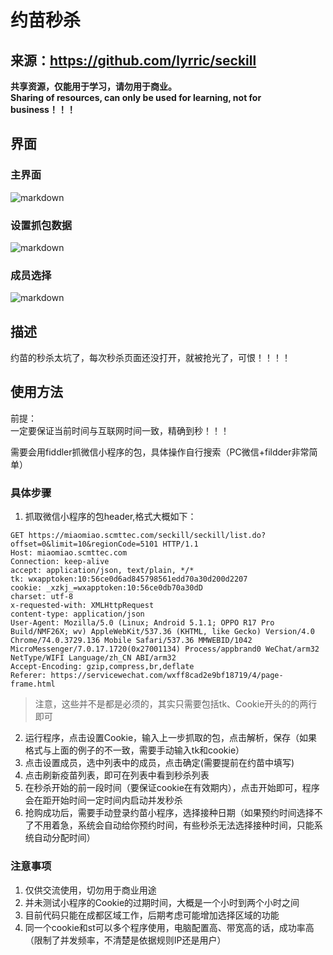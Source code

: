 # 约苗秒杀 

## 来源：https://github.com/lyrric/seckill

**共享资源，仅能用于学习，请勿用于商业。**  
**Sharing of resources, can only be used for learning, not for business！！！**

## 界面
### 主界面
![markdown](https://raw.githubusercontent.com/lyrric/seckill/master/images/main.jpg "主界面图")
### 设置抓包数据
![markdown](https://raw.githubusercontent.com/lyrric/seckill/master/images/header.jpg "设置抓包数据")
### 成员选择
![markdown](https://raw.githubusercontent.com/lyrric/seckill/master/images/mamber.jpg "成员选择")

## 描述

约苗的秒杀太坑了，每次秒杀页面还没打开，就被抢光了，可恨！！！！

## 使用方法
前提：  
一定要保证当前时间与互联网时间一致，精确到秒！！！

需要会用fiddler抓微信小程序的包，具体操作自行搜索（PC微信+fildder非常简单）  


### 具体步骤
1. 抓取微信小程序的包header,格式大概如下：
```
GET https://miaomiao.scmttec.com/seckill/seckill/list.do?offset=0&limit=10&regionCode=5101 HTTP/1.1
Host: miaomiao.scmttec.com
Connection: keep-alive
accept: application/json, text/plain, */*
tk: wxapptoken:10:56ce0d6ad845798561edd70a30d200d2207
cookie: _xzkj_=wxapptoken:10:56ce0db70a30dD
charset: utf-8
x-requested-with: XMLHttpRequest
content-type: application/json
User-Agent: Mozilla/5.0 (Linux; Android 5.1.1; OPPO R17 Pro Build/NMF26X; wv) AppleWebKit/537.36 (KHTML, like Gecko) Version/4.0 Chrome/74.0.3729.136 Mobile Safari/537.36 MMWEBID/1042 MicroMessenger/7.0.17.1720(0x27001134) Process/appbrand0 WeChat/arm32 NetType/WIFI Language/zh_CN ABI/arm32
Accept-Encoding: gzip,compress,br,deflate
Referer: https://servicewechat.com/wxff8cad2e9bf18719/4/page-frame.html
```
> 注意，这些并不是都是必须的，其实只需要包括tk、Cookie开头的的两行即可

2. 运行程序，点击设置Cookie，输入上一步抓取的包，点击解析，保存（如果格式与上面的例子的不一致，需要手动输入tk和cookie）
3. 点击设置成员，选中列表中的成员，点击确定(需要提前在约苗中填写)
4. 点击刷新疫苗列表，即可在列表中看到秒杀列表
5. 在秒杀开始的前一段时间（要保证cookie在有效期内），点击开始即可，程序会在距开始时间一定时间内启动并发秒杀
6. 抢购成功后，需要手动登录约苗小程序，选择接种日期（如果预约时间选择不了不用着急，系统会自动给你预约时间，有些秒杀无法选择接种时间，只能系统自动分配时间）

### 注意事项

1. 仅供交流使用，切勿用于商业用途
2. 并未测试小程序的Cookie的过期时间，大概是一个小时到两个小时之间
3. 目前代码只能在成都区域工作，后期考虑可能增加选择区域的功能
4. 同一个cookie和st可以多个程序使用，电脑配置高、带宽高的话，成功率高（限制了并发频率，不清楚是依据规则IP还是用户）

